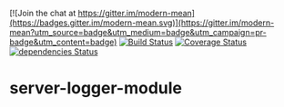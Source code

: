 [![Join the chat at https://gitter.im/modern-mean](https://badges.gitter.im/modern-mean.svg)](https://gitter.im/modern-mean?utm_source=badge&utm_medium=badge&utm_campaign=pr-badge&utm_content=badge)
[![Build Status](https://travis-ci.org/modern-mean/server-logger-module.svg?branch=master)](https://travis-ci.org/modern-mean/server-logger-module)
[![Coverage Status](https://coveralls.io/repos/github/modern-mean/server-logger-module/badge.svg?branch=master)](https://coveralls.io/github/modern-mean/server-logger-module?branch=master)
[![dependencies Status](https://david-dm.org/modern-mean/server-logger-module/status.svg)](https://david-dm.org/modern-mean/server-logger-module)

# server-logger-module
